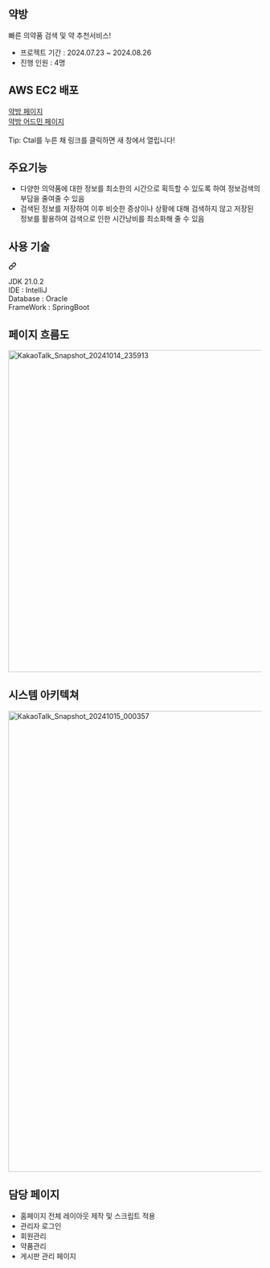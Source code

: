 ## 약방
  빠른 의약품 검색 및 약 추천서비스!</li>

- 프로젝트 기간 : 2024.07.23 ~ 2024.08.26
- 진행 인원 : 4명

## AWS EC2 배포
<a href="http://ec2-43-203-236-232.ap-northeast-2.compute.amazonaws.com:10000" >약방 페이지</a><br>
<a href="http://ec2-43-203-236-232.ap-northeast-2.compute.amazonaws.com:10000/admin">약방 어드민 페이지</a><br><br>
Tip: Ctal를 누른 채 링크를 클릭하면 새 창에서 열립니다!

## 주요기능
  <ul>
    <li>다양한 의약품에 대한 정보를 최소한의 시간으로 획득할 수 있도록 하여 정보검색의 부담을 줄여줄 수 있음</li>
    <li>검색된 정보를 저장하여 이후 비슷한 증상이나 상황에 대해 검색하지 않고 저장된 정보를 활용하여 검색으로 인한 시간낭비를 최소화해 줄 수 있음</li>
  </ul>

<div class="markdown-heading" dir="auto"><h2 tabindex="-1" class="heading-element" dir="auto">사용 기술</h2><a id="user-content-사용-기술" class="anchor" aria-label="Permalink: 사용 기술" href="#사용-기술"><svg class="octicon octicon-link" viewBox="0 0 16 16" version="1.1" width="16" height="16" aria-hidden="true"><path d="m7.775 3.275 1.25-1.25a3.5 3.5 0 1 1 4.95 4.95l-2.5 2.5a3.5 3.5 0 0 1-4.95 0 .751.751 0 0 1 .018-1.042.751.751 0 0 1 1.042-.018 1.998 1.998 0 0 0 2.83 0l2.5-2.5a2.002 2.002 0 0 0-2.83-2.83l-1.25 1.25a.751.751 0 0 1-1.042-.018.751.751 0 0 1-.018-1.042Zm-4.69 9.64a1.998 1.998 0 0 0 2.83 0l1.25-1.25a.751.751 0 0 1 1.042.018.751.751 0 0 1 .018 1.042l-1.25 1.25a3.5 3.5 0 1 1-4.95-4.95l2.5-2.5a3.5 3.5 0 0 1 4.95 0 .751.751 0 0 1-.018 1.042.751.751 0 0 1-1.042.018 1.998 1.998 0 0 0-2.83 0l-2.5 2.5a1.998 1.998 0 0 0 0 2.83Z"></path></svg></a></div>
<p dir="auto">JDK 21.0.2 <br>
IDE : IntelliJ <br>
Database : Oracle <br>
FrameWork : SpringBoot</p>



<div class="markdown-heading" dir="auto">
  <h2 tabindex="-1" class="heading-element" dir="auto">페이지 흐름도</h2>
  <img width="640" alt="KakaoTalk_Snapshot_20241014_235913" src="https://github.com/user-attachments/assets/b02aa9c3-9f61-4593-b609-7f62217321f8">
</div>


<div class="markdown-heading" dir="auto">
  <h2 tabindex="-1" class="heading-element" dir="auto">시스템 아키텍쳐</h2>
  <img width="916" alt="KakaoTalk_Snapshot_20241015_000357" src="https://github.com/user-attachments/assets/208fe50c-4af5-4944-b153-4102458adceb">
</div>


</table></markdown-accessiblity-table>
<div class="markdown-heading" dir="auto">
  <h2 tabindex="-1" class="heading-element" dir="auto">담당 페이지</h2>
</div>
<ul dir="auto">
  <li>홈페이지 전체 레이아웃 제작 및 스크립트 적용</li>
  <li>관리자 로그인</li>
  <li>회원관리</li>
  <li>약품관리</li>
  <li>게시판 관리 페이지</li>
</ul>
